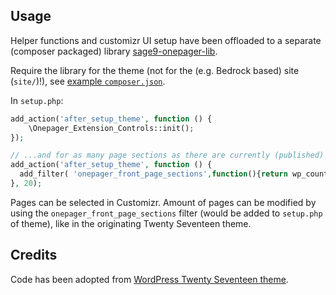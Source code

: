 ## Usage
Helper functions and customizr UI setup have been offloaded to a separate (composer packaged) library 
[sage9-onepager-lib](https://github.com/strarsis/sage9-onepager-lib).

Require the library for the theme (not for the (e.g. Bedrock based) site (`site/`)!),
see [example `composer.json`](https://github.com/strarsis/sage9-onepager-themefiles/blob/master/composer.json#L12).

In `setup.php`:
```php
add_action('after_setup_theme', function () {
    \Onepager_Extension_Controls::init();
});

// ...and for as many page sections as there are currently (published) pages minus one (one is usually the front page):
add_action('after_setup_theme', function () {
  add_filter( 'onepager_front_page_sections',function(){return wp_count_posts('page')->publish-1;});
}, 20);
````

Pages can be selected in Customizr.
Amount of pages can be modified by using the `onepager_front_page_sections` filter (would be added to `setup.php` of theme), like in the originating Twenty Seventeen theme.

## Credits
Code has been adopted from [WordPress Twenty Seventeen theme](https://github.com/WordPress/WordPress/tree/master/wp-content/themes/twentyseventeen).

